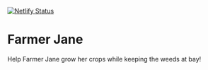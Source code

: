 [![Netlify Status](https://api.netlify.com/api/v1/badges/a33a978f-39b6-4ac3-8729-f98bad47b37c/deploy-status)](https://app.netlify.com/sites/farmer-jane/deploys)

# Farmer Jane

Help Farmer Jane grow her crops while keeping the weeds at bay!
